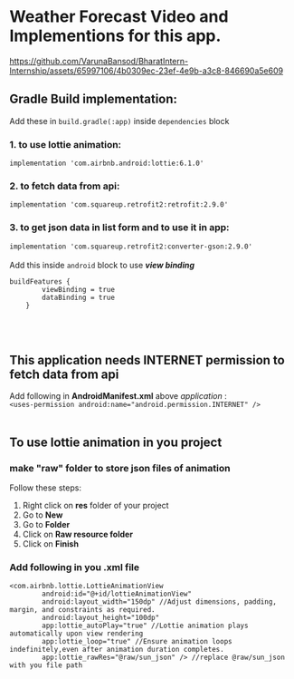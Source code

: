 # Weather Forecast Video and Implementions for this app.
https://github.com/VarunaBansod/BharatIntern-Internship/assets/65997106/4b0309ec-23ef-4e9b-a3c8-846690a5e609

## Gradle Build implementation:
Add these in `build.gradle(:app)` inside `dependencies` block
### 1. to use lottie animation:  
` implementation 'com.airbnb.android:lottie:6.1.0' `
### 2. to fetch data from api:
` implementation 'com.squareup.retrofit2:retrofit:2.9.0' `
### 3. to get json data in list form and to use it in app:
` implementation 'com.squareup.retrofit2:converter-gson:2.9.0' `
</br> </br>
Add this inside `android` block to use **_view binding_**
```
buildFeatures {
        viewBinding = true
        dataBinding = true
    }
```
</br> </br>
## This application needs INTERNET permission to fetch data from api 
Add following in **AndroidManifest.xml** above *application* : </br>
` <uses-permission android:name="android.permission.INTERNET" /> `
</br> </br>

## To use lottie animation in you project
### make "raw" folder to store json files of animation
Follow these steps:<br>
1. Right click on **res** folder of your project
2. Go to **New**
3. Go to **Folder**
4. Click on **Raw resource folder**
5. Click on **Finish**
### Add following in you **.xml** file
```
<com.airbnb.lottie.LottieAnimationView
        android:id="@+id/lottieAnimationView"
        android:layout_width="150dp" //Adjust dimensions, padding, margin, and constraints as required.
        android:layout_height="100dp"
        app:lottie_autoPlay="true" //Lottie animation plays automatically upon view rendering
        app:lottie_loop="true" //Ensure animation loops indefinitely,even after animation duration completes.
        app:lottie_rawRes="@raw/sun_json" /> //replace @raw/sun_json with you file path
```






